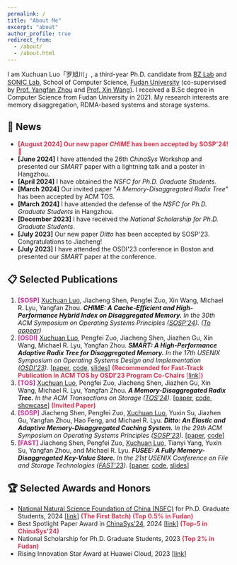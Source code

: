 ```yaml
---
permalink: /
title: "About Me"
excerpt: "about"
author_profile: true
redirect_from: 
  - /about/
  - /about.html
---
```

I am Xuchuan Luo「罗旭川」, a third-year Ph.D. candidate from [BZ Lab](https://appsrv.cse.cuhk.edu.hk/~yfzhou/) and [SONIC Lab](), School of Computer Science, [Fudan University](https://www.fudan.edu.cn/en/) (co-supervised by [Prof. Yangfan Zhou](https://cs.fudan.edu.cn/3f/a9/c25909a278441/page.htm) and [Prof. Xin Wang](https://cs.fudan.edu.cn/3f/7e/c25906a278398/page.htm)). I received a B.Sc degree in Computer Science from Fudan University in 2021. My research interests are memory disaggregation, RDMA-based systems and storage systems.


📢 News
---
* <span style="color:#d33954;">**[August 2024] Our new paper *CHIME* has been accepted by SOSP'24! 🎉**</span>
* **[June 2024]** I have attended the 26th *ChinaSys* Workshop and presented our *SMART* paper with a lightning talk and a poster in Hangzhou.
* **[April 2024]** I have obtained the *NSFC for Ph.D. Graduate Students*.
* **[March 2024]** Our invited paper "*A Memory-Disaggregated Radix Tree*" has been accepted by ACM TOS.
* **[March 2024]** I have attended the defense of the *NSFC for Ph.D. Graduate Students* in Hangzhou.
* **[December 2023]** I have received the *National Scholarship for Ph.D. Graduate Students*.
* **[July 2023]** Our new paper *Ditto* has been accepted by SOSP'23. Congratulations to Jiacheng!
* **[July 2023]** I have attended the OSDI'23 conference in Boston and presented our *SMART* paper at the conference.


📋 Selected Publications
---
1. <strong style="color:#c93199;">[SOSP]</strong>
<u>Xuchuan Luo</u>, Jiacheng Shen, Pengfei Zuo, Xin Wang, Michael R. Lyu, Yangfan Zhou.
***CHIME: A Cache-Efficient and High-Performance Hybrid Index on Disaggregated Memory.***
*In the 30th ACM Symposium on Operating Systems Principles ([SOSP'24](https://sigops.org/s/conferences/sosp/2024/index.html)).*
*([To appear]())*
2. <strong style="color:#c93199;">[OSDI]</strong>
<u>Xuchuan Luo</u>, Pengfei Zuo, Jiacheng Shen, Jiazhen Gu, Xin Wang, Michael R. Lyu, Yangfan Zhou.
***SMART: A High-Performance Adaptive Radix Tree for Disaggregated Memory.***
*In the 17th USENIX Symposium on Operating Systems Design and Implementation ([OSDI'23](https://www.usenix.org/conference/osdi23)).*
[[paper](https://www.usenix.org/system/files/osdi23-luo.pdf), [code](https://github.com/dmemsys/SMART), [slides](https://www.usenix.org/system/files/osdi23_slides_luo.pdf)]
<span style="color:#d33954 !important;">**(Recommended for Fast-Track Publication in ACM TOS by OSDI'23 Program Co-Chairs** [[link](https://dl.acm.org/doi/10.1145/3654801)]**)**</span>
3. <strong style="color:#c93199;">[TOS]</strong>
<u>Xuchuan Luo</u>, Pengfei Zuo, Jiacheng Shen, Jiazhen Gu, Xin Wang, Michael R. Lyu, Yangfan Zhou.
***A Memory-Disaggregated Radix Tree.***
*In the ACM Transactions on Storage ([TOS'24](https://dl.acm.org/toc/tos/2024/20/3)).*
[[paper](https://dl.acm.org/doi/10.1145/3664289), [code](https://github.com/dmemsys/SMART/tree/extended-version), [showcase](https://link.growkudos.com/1nfo5bx18u8)]
<span style="color:#d33954;">**(Invited Paper)**</span>
4. <strong style="color:#c93199;">[SOSP]</strong>
Jiacheng Shen, Pengfei Zuo, <u>Xuchuan Luo</u>, Yuxin Su, Jiazhen Gu, Yangfan Zhou, Hao Feng, and Michael R. Lyu.
***Ditto: An Elastic and Adaptive Memory-Disaggregated Caching System.***
*In the 29th ACM Symposium on Operating Systems Principles ([SOSP'23](https://sosp2023.mpi-sws.org/)).*
[[paper](https://dl.acm.org/doi/10.1145/3600006.3613144), [code](https://github.com/dmemsys/Ditto)]
5. <strong style="color:#c93199;">[FAST]</strong>
Jiacheng Shen, Pengfei Zuo, <u>Xuchuan Luo</u>, Tianyi Yang, Yuxin Su, Yangfan Zhou, and Michael R. Lyu.
***FUSEE: A Fully Memory-Disaggregated Key-Value Store.***
*In the 21st USENIX Conference on File and Storage Technologies ([FAST'23](https://www.usenix.org/conference/fast23)).*
[[paper](https://www.usenix.org/system/files/fast23-shen.pdf), [code](https://github.com/dmemsys/FUSEE), [slides](https://www.usenix.org/sites/default/files/conference/protected-files/fast23_slides_shen.pdf)]



🏆 Selected Awards and Honors
---
* [National Natural Science Foundation of China (NSFC)](https://www.nsfc.gov.cn/) for Ph.D. Graduate Students, 2024 [[link](https://mp.weixin.qq.com/s/mF7hdDoAGUkvgnFvx0hAOA)] <span style="color:#d33954;">**(The First Batch) (Top 0.5% in Fudan)**</span>
* Best Spotlight Paper Award in [ChinaSys'24](http://cnsys24-spring.org.cn/index.html), 2024 [[link](https://mp.weixin.qq.com/s/kdix73_Rek42dAL_9TnJuA)] <span style="color:#d33954;">**(Top-5 in ChinaSys'24)**</span>
* National Scholarship for Ph.D. Graduate Students, 2023 <span style="color:#d33954;">**(Top 2% in Fudan)**</span>
* Rising Innovation Star Award at Huawei Cloud, 2023 [[link](https://www.huaweicloud.com/lab/storage/news_innovative_star_2023.html)]
